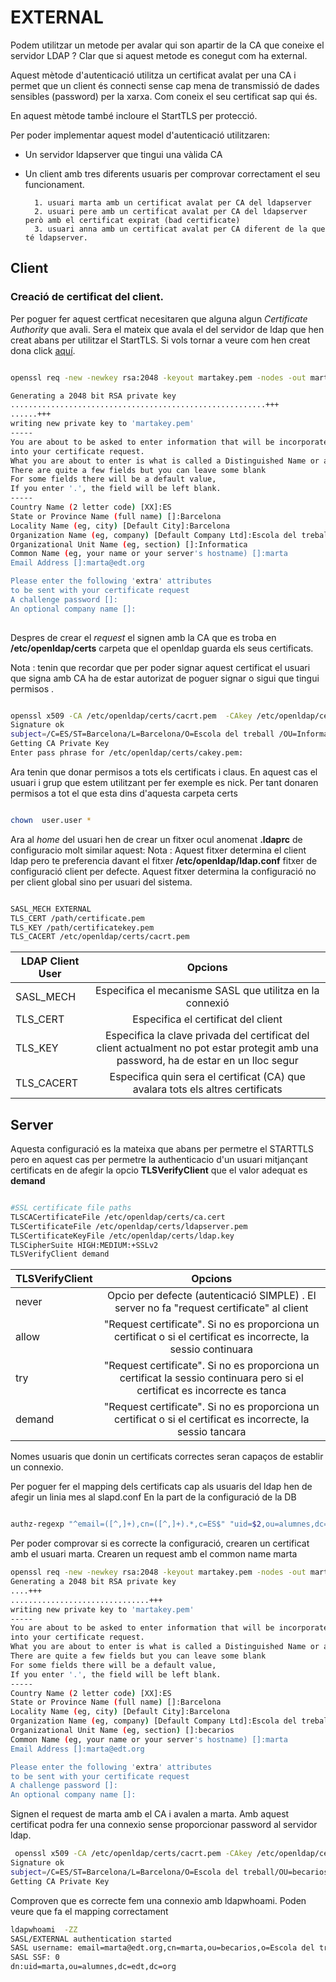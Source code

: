 # EXTERNAL

Podem utilitzar un metode per avalar qui son apartir de la CA que coneixe el servidor LDAP ?
Clar que si aquest metode es conegut com ha external.

Aquest mètode d'autenticació utilitza un certificat avalat per una CA i permet que un client és
 connecti sense cap mena de transmissió de dades sensibles (password) per la xarxa. Com coneix el seu certificat sap qui és.

En aquest mètode també incloure el StartTLS per protecció.

Per poder implementar aquest model d'autenticació utilitzaren:

- Un servidor ldapserver que tingui una vàlida CA

- Un client amb tres diferents usuaris per comprovar correctament el seu funcionament.
		
		1. usuari marta amb un certificat avalat per CA del ldapserver
		2. usuari pere amb un certificat avalat per CA del ldapserver però amb el certificat expirat (bad certificate)
		3. usuari anna amb un certificat avalat per CA diferent de la que té ldapserver.
		
## Client 

### Creació de certificat del client.


Per poguer fer aquest certficat necesitaren que alguna algun *Certificate Authority* que avali. Sera el mateix 
que avala el del servidor de ldap que hen creat abans per utilitzar el StartTLS. Si vols tornar a veure com hen creat dona click [aquí](https://github.com/isx26067826/project/tree/master/sources/starttls.md).
 
```bash

openssl req -new -newkey rsa:2048 -keyout martakey.pem -nodes -out martacsr.pem

Generating a 2048 bit RSA private key
.........................................................+++
......+++
writing new private key to 'martakey.pem'
-----
You are about to be asked to enter information that will be incorporated
into your certificate request.
What you are about to enter is what is called a Distinguished Name or a DN.
There are quite a few fields but you can leave some blank
For some fields there will be a default value,
If you enter '.', the field will be left blank.
-----
Country Name (2 letter code) [XX]:ES
State or Province Name (full name) []:Barcelona
Locality Name (eg, city) [Default City]:Barcelona
Organization Name (eg, company) [Default Company Ltd]:Escola del treball 
Organizational Unit Name (eg, section) []:Informatica
Common Name (eg, your name or your server's hostname) []:marta
Email Address []:marta@edt.org

Please enter the following 'extra' attributes
to be sent with your certificate request
A challenge password []:
An optional company name []:
 
```

Despres de crear el *request* el signen amb la CA que es troba en **/etc/openldap/certs** carpeta que el openldap guarda els seus certificats. 

Nota : tenin que recordar que per poder signar aquest certificat el usuari que signa amb CA ha de estar autorizat de poguer signar o sigui que tingui permisos .


```bash

openssl x509 -CA /etc/openldap/certs/cacrt.pem  -CAkey /etc/openldap/certs/cakey.pem  -req -in martacsr.pem  -CAcreateserial -out martacert.pem
Signature ok
subject=/C=ES/ST=Barcelona/L=Barcelona/O=Escola del treball /OU=Informatica/CN=marta/emailAddress=marta@edt.org
Getting CA Private Key
Enter pass phrase for /etc/openldap/certs/cakey.pem:


```

Ara tenin que donar permisos a tots els certificats i claus. En aquest cas el usuari i grup que estem utilitzant per fer exemple es nick. Per tant donaren permisos a tot el que esta dins d'aquesta carpeta certs

```bash

chown  user.user *

```

Ara al *home* del usuari hen de crear un fitxer ocul anomenat **.ldaprc** de configuracio molt similar aquest:
Nota : Aquest fitxer determina el client ldap pero te preferencia davant el fitxer **/etc/openldap/ldap.conf** fitxer de configuració client per defecte. Aquest fitxer determina la configuració no per client global sino per usuari del sistema.


```bash

SASL_MECH EXTERNAL
TLS_CERT /path/certificate.pem
TLS_KEY /path/certificatekey.pem
TLS_CACERT /etc/openldap/certs/cacrt.pem

```

| LDAP Client User |  					 			                               Opcions                                                  		   	   |
| ---------------  |:-------------------------------------------------------------------------------------------------------------------------------------:|
| SASL_MECH        | Especifica el mecanisme SASL que utilitza en la connexió                          													   |
| TLS_CERT         | Especifica el certificat del client                                                                                                   |
| TLS_KEY          | Especifica la clave privada del certificat del client actualment no pot estar protegit amb una password, ha de estar en un lloc segur |
| TLS_CACERT       | Especifica quin sera el certificat (CA) que avalara tots els altres certificats                                					   |


## Server

Aquesta configuració es la mateixa que abans per permetre el STARTTLS pero en aquest cas per permetre la authenticacio d'un usuari mitjançant certificats en de afegir la opcio **TLSVerifyClient** que el valor adequat es  **demand**


```bash

#SSL certificate file paths
TLSCACertificateFile /etc/openldap/certs/ca.cert
TLSCertificateFile /etc/openldap/certs/ldapserver.pem
TLSCertificateKeyFile /etc/openldap/certs/ldap.key
TLSCipherSuite HIGH:MEDIUM:+SSLv2
TLSVerifyClient demand

```

| TLSVerifyClient |                                                                    Opcions                                                  |
| --------------- |:---------------------------------------------------------------------------------------------------------------------------:|
| never           | Opcio per defecte (autenticació SIMPLE) . El server no fa "request certificate" al client                                   |
| allow           | "Request certificate". Si no es proporciona un certificat o si el certificat es incorrecte, la sessio continuara            |
| try             | "Request certificate". Si no es proporciona un certificat la sessio continuara pero si el certificat es incorrecte es tanca |
| demand          | "Request certificate". Si no es proporciona un certificat o si el certificat es incorrecte, la sessio tancara               |

Nomes usuaris que donin un certificats correctes seran capaços de establir un connexio.

Per poguer fer el mapping dels certificats cap als usuaris del ldap hen de afegir un linia mes al slapd.conf 
En la part de la configuració de la DB

```bash

authz-regexp "^email=([^,]+),cn=([^,]+).*,c=ES$" "uid=$2,ou=alumnes,dc=edt,dc=org"


```

Per poder comprovar si es correcte la configuració, crearen un certificat amb el usuari marta.
Crearen un request amb el common name marta 

```bash
openssl req -new -newkey rsa:2048 -keyout martakey.pem -nodes -out martacsr.pem
Generating a 2048 bit RSA private key
....+++
...............................+++
writing new private key to 'martakey.pem'
-----
You are about to be asked to enter information that will be incorporated
into your certificate request.
What you are about to enter is what is called a Distinguished Name or a DN.
There are quite a few fields but you can leave some blank
For some fields there will be a default value,
If you enter '.', the field will be left blank.
-----
Country Name (2 letter code) [XX]:ES
State or Province Name (full name) []:Barcelona
Locality Name (eg, city) [Default City]:Barcelona
Organization Name (eg, company) [Default Company Ltd]:Escola del treball 
Organizational Unit Name (eg, section) []:becarios
Common Name (eg, your name or your server's hostname) []:marta
Email Address []:marta@edt.org

Please enter the following 'extra' attributes
to be sent with your certificate request
A challenge password []:
An optional company name []:
```

Signen el request de marta amb el CA i avalen a marta. Amb aquest certificat podra fer una connexio sense proporcionar password al servidor ldap. 

```bash
 openssl x509 -CA /etc/openldap/certs/cacrt.pem -CAkey /etc/openldap/certs/cakey.pem -req -in martacsr.pem -CAcreateserial -out martacert.pem
Signature ok
subject=/C=ES/ST=Barcelona/L=Barcelona/O=Escola del treball/OU=becarios/CN=marta/emailAddress=marta@edt.org
Getting CA Private Key

```

Comproven que es correcte fem una connexio amb ldapwhoami. Poden veure que fa el mapping correctament 

```bash
ldapwhoami  -ZZ
SASL/EXTERNAL authentication started
SASL username: email=marta@edt.org,cn=marta,ou=becarios,o=Escola del treball,l=Barcelona,st=Barcelona,c=ES
SASL SSF: 0
dn:uid=marta,ou=alumnes,dc=edt,dc=org

```





